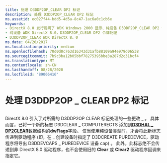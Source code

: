 ```yaml
---
title: 处理 D3DDP2OP_CLEAR DP2 标记
description: 处理 D3DDP2OP_CLEAR DP2 标记
ms.assetid: ec027f44-bdd5-4d5a-8c47-1ac6a0c1cb6e
keywords:
- DirectX 8.0 发行说明了 WDK Windows 2000 显示、纯设备 D3DDP2OP_CLEAR DP2 令牌处理
- 纯设备 WDK DirectX 8.0，D3DDP2OP_CLEAR DP2 令牌处理
- D3DDP2OP_CLEAR WDK DirectX 8。0
ms.date: 04/20/2017
ms.localizationpriority: medium
ms.openlocfilehash: 70d0d0c763d16343d31afb88109a94e979d06538
ms.sourcegitcommit: 7b9c3ba12b05bbf78275395bbe3a287d2c31bcf4
ms.translationtype: MT
ms.contentlocale: zh-CN
ms.lasthandoff: 08/28/2020
ms.locfileid: "89066416"
---
```

# <a name="processing-the-d3ddp2op_clear-dp2-token"></a>处理 D3DDP2OP \_ CLEAR DP2 标记


## <span id="ddk_processing_the_d3ddp2op_clear_dp2_token_gg"></span><span id="DDK_PROCESSING_THE_D3DDP2OP_CLEAR_DP2_TOKEN_GG"></span>


DirectX 8.0 引入了对所需的 D3DDP2OP CLEAR 标记处理的一些更改 \_ 。 具体而言，已将一个新的标志 D3DCLEAR \_ COMPUTERECTS 添加到[**D3DHAL \_ DP2CLEAR**](/windows-hardware/drivers/ddi/d3dhal/ns-d3dhal-_d3dhal_dp2clear)数据结构的**dwFlags**字段。 仅当使用纯设备类型时，才会将此新标志传递到驱动程序 (即，在 \_ 创建设备时指定了 D3DCREATE PUREDEVICE，驱动程序将导出 D3DDEVCAPS \_ PUREDEVICE 设备 cap) 。 此外，此标志绝不会传递到非 DirectX 8.0 驱动程序，也不会使用旧的 **Clear** 或 **Clear2** 驱动程序回调来指定它。

 

